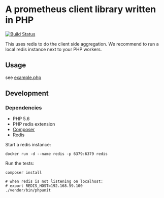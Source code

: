# A prometheus client library written in PHP

[![Build Status](https://travis-ci.org/Jimdo/prometheus_client_php.svg?branch=master)](https://travis-ci.org/Jimdo/prometheus_client_php)

This uses redis to do the client side aggregation.
We recommend to run a local redis instance next to your PHP workers.

## Usage

see [example.php](example.php)

## Development

### Dependencies

* PHP 5.6
* PHP redis extension
* [Composer](https://getcomposer.org/doc/00-intro.md#installation-linux-unix-osx)
* Redis

Start a redis instance:
```
docker run -d --name redis -p 6379:6379 redis
```

Run the tests:
```
composer install

# when redis is not listening on localhost:
# export REDIS_HOST=192.168.59.100
./vendor/bin/phpunit
```
